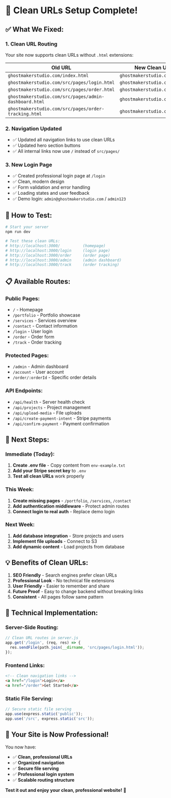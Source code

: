 # 🔗 Clean URLs Setup Complete!

## ✅ **What We Fixed:**

### **1. Clean URL Routing**
Your site now supports clean URLs without `.html` extensions:

| Old URL | New Clean URL |
|---------|---------------|
| `ghostmakerstudio.com/index.html` | `ghostmakerstudio.com/` |
| `ghostmakerstudio.com/src/pages/login.html` | `ghostmakerstudio.com/login` |
| `ghostmakerstudio.com/src/pages/order.html` | `ghostmakerstudio.com/order` |
| `ghostmakerstudio.com/src/pages/admin-dashboard.html` | `ghostmakerstudio.com/admin` |
| `ghostmakerstudio.com/src/pages/order-tracking.html` | `ghostmakerstudio.com/track` |

### **2. Navigation Updated**
- ✅ Updated all navigation links to use clean URLs
- ✅ Updated hero section buttons
- ✅ All internal links now use `/` instead of `src/pages/`

### **3. New Login Page**
- ✅ Created professional login page at `/login`
- ✅ Clean, modern design
- ✅ Form validation and error handling
- ✅ Loading states and user feedback
- ✅ Demo login: `admin@ghostmakerstudio.com` / `admin123`

## 🚀 **How to Test:**

```bash
# Start your server
npm run dev

# Test these clean URLs:
# http://localhost:3000/          (homepage)
# http://localhost:3000/login     (login page)
# http://localhost:3000/order     (order page)
# http://localhost:3000/admin     (admin dashboard)
# http://localhost:3000/track     (order tracking)
```

## 📋 **Available Routes:**

### **Public Pages:**
- `/` - Homepage
- `/portfolio` - Portfolio showcase
- `/services` - Services overview
- `/contact` - Contact information
- `/login` - User login
- `/order` - Order form
- `/track` - Order tracking

### **Protected Pages:**
- `/admin` - Admin dashboard
- `/account` - User account
- `/order/:orderId` - Specific order details

### **API Endpoints:**
- `/api/health` - Server health check
- `/api/projects` - Project management
- `/api/upload-media` - File uploads
- `/api/create-payment-intent` - Stripe payments
- `/api/confirm-payment` - Payment confirmation

## 🎯 **Next Steps:**

### **Immediate (Today):**
1. **Create .env file** - Copy content from `env-example.txt`
2. **Add your Stripe secret key** to `.env`
3. **Test all clean URLs** work properly

### **This Week:**
1. **Create missing pages** - `/portfolio`, `/services`, `/contact`
2. **Add authentication middleware** - Protect admin routes
3. **Connect login to real auth** - Replace demo login

### **Next Week:**
1. **Add database integration** - Store projects and users
2. **Implement file uploads** - Connect to S3
3. **Add dynamic content** - Load projects from database

## 💡 **Benefits of Clean URLs:**

1. **SEO Friendly** - Search engines prefer clean URLs
2. **Professional Look** - No technical file extensions
3. **User Friendly** - Easier to remember and share
4. **Future Proof** - Easy to change backend without breaking links
5. **Consistent** - All pages follow same pattern

## 🔧 **Technical Implementation:**

### **Server-Side Routing:**
```javascript
// Clean URL routes in server.js
app.get('/login', (req, res) => {
  res.sendFile(path.join(__dirname, 'src/pages/login.html'));
});
```

### **Frontend Links:**
```html
<!-- Clean navigation links -->
<a href="/login">Login</a>
<a href="/order">Get Started</a>
```

### **Static File Serving:**
```javascript
// Secure static file serving
app.use(express.static('public'));
app.use('/src', express.static('src'));
```

## 🎉 **Your Site is Now Professional!**

You now have:
- ✅ **Clean, professional URLs**
- ✅ **Organized navigation**
- ✅ **Secure file serving**
- ✅ **Professional login system**
- ✅ **Scalable routing structure**

**Test it out and enjoy your clean, professional website!** 🚀










